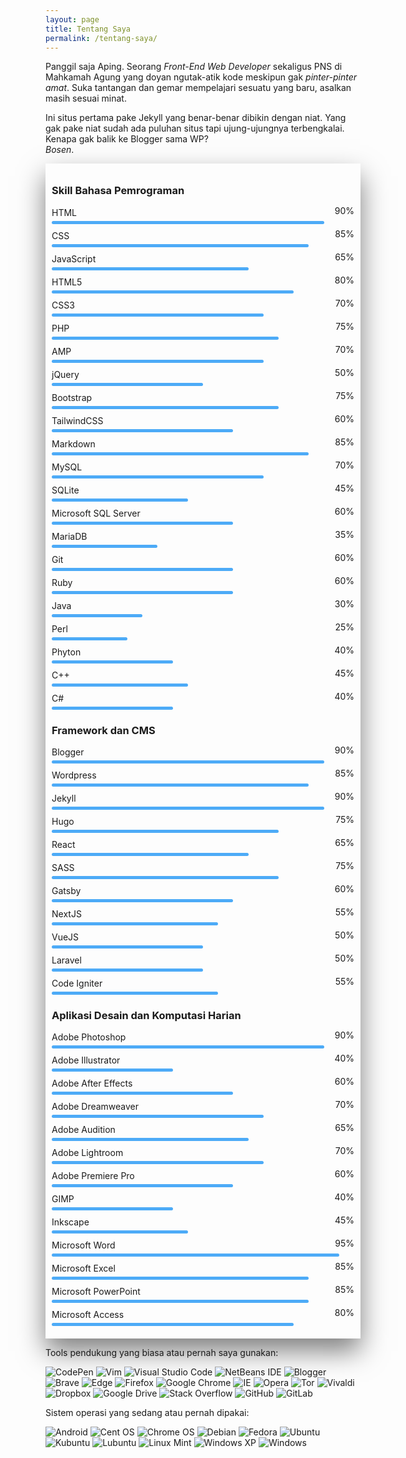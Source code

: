 ```yaml
---
layout: page
title: Tentang Saya
permalink: /tentang-saya/
---
```

Panggil saja Aping. Seorang *Front-End Web Developer* sekaligus PNS di Mahkamah Agung yang doyan ngutak-atik kode meskipun gak *pinter-pinter amat*. Suka tantangan dan gemar mempelajari sesuatu yang baru, asalkan masih sesuai minat.

Ini situs pertama pake Jekyll yang benar-benar dibikin dengan niat. Yang gak pake niat sudah ada puluhan situs tapi ujung-ujungnya terbengkalai. Kenapa gak balik ke Blogger sama WP?<br/>*Bosen*.

<div class="skills">
		<h3>Skill Bahasa Pemrograman</h3>
		<div class="skillbox">
			<p>HTML</p>
			<p>90%</p>
			<div class="skill">
				<div class="level" style="width: 90%;"></div>
			</div>
		</div>
		<div class="skillbox">
			<p>CSS</p>
			<p>85%</p>
			<div class="skill">
				<div class="level" style="width: 85%;"></div>
			</div>
		</div>
		<div class="skillbox">
			<p>JavaScript</p>
			<p>65%</p>
			<div class="skill">
				<div class="level" style="width: 65%;"></div>
			</div>
		</div>
		<div class="skillbox">
			<p>HTML5</p>
			<p>80%</p>
			<div class="skill">
				<div class="level" style="width: 80%;"></div>
			</div>
		</div>
		<div class="skillbox">
			<p>CSS3</p>
			<p>70%</p>
			<div class="skill">
				<div class="level" style="width: 70%;"></div>
			</div>
		</div>
        <div class="skillbox">
			<p>PHP</p>
			<p>75%</p>
			<div class="skill">
				<div class="level" style="width: 75%;"></div>
			</div>
		</div>
        <div class="skillbox">
			<p>AMP</p>
			<p>70%</p>
			<div class="skill">
				<div class="level" style="width: 70%;"></div>
			</div>
		</div>
        <div class="skillbox">
			<p>jQuery</p>
			<p>50%</p>
			<div class="skill">
				<div class="level" style="width: 50%;"></div>
			</div>
		</div>
        <div class="skillbox">
			<p>Bootstrap</p>
			<p>75%</p>
			<div class="skill">
				<div class="level" style="width: 75%;"></div>
			</div>
		</div>
        <div class="skillbox">
			<p>TailwindCSS</p>
			<p>60%</p>
			<div class="skill">
				<div class="level" style="width: 60%;"></div>
			</div>
		</div>
        <div class="skillbox">
			<p>Markdown</p>
			<p>85%</p>
			<div class="skill">
				<div class="level" style="width: 85%;"></div>
			</div>
		</div>
        <div class="skillbox">
			<p>MySQL</p>
			<p>70%</p>
			<div class="skill">
				<div class="level" style="width: 70%;"></div>
			</div>
		</div>
        <div class="skillbox">
			<p>SQLite</p>
			<p>45%</p>
			<div class="skill">
				<div class="level" style="width: 45%;"></div>
			</div>
		</div>
        <div class="skillbox">
			<p>Microsoft SQL Server</p>
			<p>60%</p>
			<div class="skill">
				<div class="level" style="width: 60%;"></div>
			</div>
		</div>
        <div class="skillbox">
			<p>MariaDB</p>
			<p>35%</p>
			<div class="skill">
				<div class="level" style="width: 35%;"></div>
			</div>
		</div>
        <div class="skillbox">
			<p>Git</p>
			<p>60%</p>
			<div class="skill">
				<div class="level" style="width: 60%;"></div>
			</div>
		</div>
        <div class="skillbox">
			<p>Ruby</p>
			<p>60%</p>
			<div class="skill">
				<div class="level" style="width: 60%;"></div>
			</div>
		</div>
        <div class="skillbox">
			<p>Java</p>
			<p>30%</p>
			<div class="skill">
				<div class="level" style="width: 30%;"></div>
			</div>
		</div>
        <div class="skillbox">
			<p>Perl</p>
			<p>25%</p>
			<div class="skill">
				<div class="level" style="width: 25%;"></div>
			</div>
		</div>
        <div class="skillbox">
			<p>Phyton</p>
			<p>40%</p>
			<div class="skill">
				<div class="level" style="width: 40%;"></div>
			</div>
		</div>
        <div class="skillbox">
			<p>C++</p>
			<p>45%</p>
			<div class="skill">
				<div class="level" style="width: 45%;"></div>
			</div>
		</div>
        <div class="skillbox">
			<p>C#</p>
			<p>40%</p>
			<div class="skill">
				<div class="level" style="width: 40%;"></div>
			</div>
		</div>
        <h3>Framework dan CMS</h3>
        <div class="skillbox">
			<p>Blogger</p>
			<p>90%</p>
			<div class="skill">
				<div class="level" style="width: 90%;"></div>
			</div>
		</div>
        <div class="skillbox">
			<p>Wordpress</p>
			<p>85%</p>
			<div class="skill">
				<div class="level" style="width: 85%;"></div>
			</div>
		</div>
        <div class="skillbox">
			<p>Jekyll</p>
			<p>90%</p>
			<div class="skill">
				<div class="level" style="width: 90%;"></div>
			</div>
		</div>
        <div class="skillbox">
			<p>Hugo</p>
			<p>75%</p>
			<div class="skill">
				<div class="level" style="width: 75%;"></div>
			</div>
		</div>
        <div class="skillbox">
			<p>React</p>
			<p>65%</p>
			<div class="skill">
				<div class="level" style="width: 65%;"></div>
			</div>
		</div>
        <div class="skillbox">
			<p>SASS</p>
			<p>75%</p>
			<div class="skill">
				<div class="level" style="width: 75%;"></div>
			</div>
		</div>
        <div class="skillbox">
			<p>Gatsby</p>
			<p>60%</p>
			<div class="skill">
				<div class="level" style="width: 60%;"></div>
			</div>
		</div>
        <div class="skillbox">
			<p>NextJS</p>
			<p>55%</p>
			<div class="skill">
				<div class="level" style="width: 55%;"></div>
			</div>
		</div>
        <div class="skillbox">
			<p>VueJS</p>
			<p>50%</p>
			<div class="skill">
				<div class="level" style="width: 50%;"></div>
			</div>
		</div>
        <div class="skillbox">
			<p>Laravel</p>
			<p>50%</p>
			<div class="skill">
				<div class="level" style="width: 50%;"></div>
			</div>
		</div>
        <div class="skillbox">
			<p>Code Igniter</p>
			<p>55%</p>
			<div class="skill">
				<div class="level" style="width: 55%;"></div>
			</div>
		</div>
        <h3>Aplikasi Desain dan Komputasi Harian</h3>
        <div class="skillbox">
			<p>Adobe Photoshop</p>
			<p>90%</p>
			<div class="skill">
				<div class="level" style="width: 90%;"></div>
			</div>
		</div>
        <div class="skillbox">
			<p>Adobe Illustrator</p>
			<p>40%</p>
			<div class="skill">
				<div class="level" style="width: 40%;"></div>
			</div>
		</div>
        <div class="skillbox">
			<p>Adobe After Effects</p>
			<p>60%</p>
			<div class="skill">
				<div class="level" style="width: 60%;"></div>
			</div>
		</div>
        <div class="skillbox">
			<p>Adobe Dreamweaver</p>
			<p>70%</p>
			<div class="skill">
				<div class="level" style="width: 70%;"></div>
			</div>
		</div>
        <div class="skillbox">
			<p>Adobe Audition</p>
			<p>65%</p>
			<div class="skill">
				<div class="level" style="width: 65%;"></div>
			</div>
		</div>
        <div class="skillbox">
			<p>Adobe Lightroom</p>
			<p>70%</p>
			<div class="skill">
				<div class="level" style="width: 70%;"></div>
			</div>
		</div>
        <div class="skillbox">
			<p>Adobe Premiere Pro</p>
			<p>60%</p>
			<div class="skill">
				<div class="level" style="width: 60%;"></div>
			</div>
		</div>
        <div class="skillbox">
			<p>GIMP</p>
			<p>40%</p>
			<div class="skill">
				<div class="level" style="width: 40%;"></div>
			</div>
		</div>
        <div class="skillbox">
			<p>Inkscape</p>
			<p>45%</p>
			<div class="skill">
				<div class="level" style="width: 45%;"></div>
			</div>
		</div>
        <div class="skillbox">
			<p>Microsoft Word</p>
			<p>95%</p>
			<div class="skill">
				<div class="level" style="width: 95%;"></div>
			</div>
		</div>
        <div class="skillbox">
			<p>Microsoft Excel</p>
			<p>85%</p>
			<div class="skill">
				<div class="level" style="width: 85%;"></div>
			</div>
		</div>
        <div class="skillbox">
			<p>Microsoft PowerPoint</p>
			<p>85%</p>
			<div class="skill">
				<div class="level" style="width: 85%;"></div>
			</div>
		</div>
        <div class="skillbox">
			<p>Microsoft Access</p>
			<p>80%</p>
			<div class="skill">
				<div class="level" style="width: 80%;"></div>
			</div>
		</div>
	</div>


Tools pendukung yang biasa atau pernah saya gunakan:

![CodePen](https://img.shields.io/badge/CodePen-white?style=for-the-badge&logo=codepen&logoColor=white)
![Vim](https://img.shields.io/badge/VIM-%2311AB00.svg?style=for-the-badge&logo=vim&logoColor=white)
![Visual Studio Code](https://img.shields.io/badge/Visual%20Studio%20Code-0078d7.svg?style=for-the-badge&logo=visual-studio-code&logoColor=white)
![NetBeans IDE](https://img.shields.io/badge/NetBeansIDE-1B6AC6.svg?style=for-the-badge&logo=apache-netbeans-ide&logoColor=white)
![Blogger](https://img.shields.io/badge/Blogger-FF5722?style=for-the-badge&logo=blogger&logoColor=white)
![Brave](https://img.shields.io/badge/Brave-FB542B?style=for-the-badge&logo=Brave&logoColor=white)
![Edge](https://img.shields.io/badge/Edge-0078D7?style=for-the-badge&logo=Microsoft-edge&logoColor=white)
![Firefox](https://img.shields.io/badge/Firefox-FF7139?style=for-the-badge&logo=Firefox-Browser&logoColor=white)
![Google Chrome](https://img.shields.io/badge/Google%20Chrome-4285F4?style=for-the-badge&logo=GoogleChrome&logoColor=white)
![IE](https://img.shields.io/badge/Internet%20Explorer-0076D6?style=for-the-badge&logo=Internet%20Explorer&logoColor=white)
![Opera](https://img.shields.io/badge/Opera-FF1B2D?style=for-the-badge&logo=Opera&logoColor=white)
![Tor](https://img.shields.io/badge/Tor-7D4698?style=for-the-badge&logo=Tor-Browser&logoColor=white)
![Vivaldi](https://img.shields.io/badge/Vivaldi-EF3939?style=for-the-badge&logo=Vivaldi&logoColor=white)
![Dropbox](https://img.shields.io/badge/Dropbox-%233B4D98.svg?style=for-the-badge&logo=Dropbox&logoColor=white)
![Google Drive](https://img.shields.io/badge/Google%20Drive-4285F4?style=for-the-badge&logo=googledrive&logoColor=white)
![Stack Overflow](https://img.shields.io/badge/-Stackoverflow-FE7A16?style=for-the-badge&logo=stack-overflow&logoColor=white)
![GitHub](https://img.shields.io/badge/github-%23121011.svg?style=for-the-badge&logo=github&logoColor=white)
![GitLab](https://img.shields.io/badge/gitlab-%23181717.svg?style=for-the-badge&logo=gitlab&logoColor=white)

Sistem operasi yang sedang atau pernah dipakai:

![Android](https://img.shields.io/badge/Android-3DDC84?style=for-the-badge&logo=android&logoColor=white)
![Cent OS](https://img.shields.io/badge/cent%20os-002260?style=for-the-badge&logo=centos&logoColor=F0F0F0)
![Chrome OS](https://img.shields.io/badge/chrome%20os-3d89fc?style=for-the-badge&logo=google%20chrome&logoColor=white)
![Debian](https://img.shields.io/badge/Debian-D70A53?style=for-the-badge&logo=debian&logoColor=white)
![Fedora](https://img.shields.io/badge/Fedora-294172?style=for-the-badge&logo=fedora&logoColor=white)
![Ubuntu](https://img.shields.io/badge/Ubuntu-E95420?style=for-the-badge&logo=ubuntu&logoColor=white)
![Kubuntu](https://img.shields.io/badge/-KUbuntu-%230079C1?style=for-the-badge&logo=kubuntu&logoColor=white)
![Lubuntu](https://img.shields.io/badge/-Lubuntu-%230065C2?style=for-the-badge&logo=lubuntu&logoColor=white)
![Linux Mint](https://img.shields.io/badge/Linux%20Mint-87CF3E?style=for-the-badge&logo=Linux%20Mint&logoColor=white)
![Windows XP](https://img.shields.io/badge/Windows%20xp-003399?style=for-the-badge&logo=windowsxp&logoColor=white)
![Windows](https://img.shields.io/badge/Windows-0078D6?style=for-the-badge&logo=windows&logoColor=white)

<style>
	.skills
	{
		padding: 10px;
		box-sizing: border-box;
		box-shadow: 0 20px 40px rgba(0,0,0,0.5);
	}
  .skill
	{
		box-sizing: border-box;
		background: var(--border-color);
		border-radius: 8px;
	}
.level
	{
		width: 100%;
		height: 5px;
		border-radius: 8px;
    background-color: #4dabf7;
	}
  .skillbox
	{
		box-sizing: border-box;
		width: 100%;
		margin: 10px 0;
	}
	.skillbox p
	{
		padding: 0;
		margin: 5px 0;
    font-size: 14px;
	}
	.skillbox p:nth-child(2)
	{
		float: right;
		position: relative;
		top: -30px;
	}
</style>